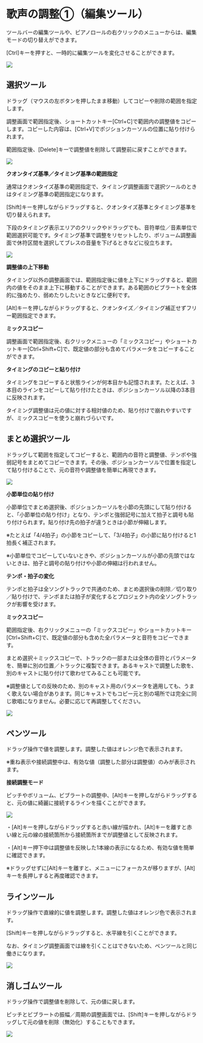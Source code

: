 



 歌声の調整①（編集ツール）
===============


  


 ツールバーの編集ツールや、ピアノロールの右クリックのメニューからは、編集モードの切り替えができます。
   

 [Ctrl]キーを押すと、一時的に編集ツールを変化させることができます。
   

  


![](../../image/ope_05_w.png)


 選択ツール
-------


 ドラッグ（マウスの左ボタンを押したまま移動）してコピーや削除の範囲を指定します。
   

 調整画面で範囲指定後、ショートカットキー[Ctrl+C]で範囲内の調整値をコピーします。コピーした内容は、[Ctrl+V]でポジションカーソルの位置に貼り付けられます。
   

 範囲指定後、[Delete]キーで調整値を削除して調整前に戻すことができます。
   

  


![](../../image/st05_17.png.1378885672274.png)

  

**クオンタイズ基準／タイミング基準の範囲指定**
  

 通常はクオンタイズ基準の範囲指定で、タイミング調整画面で選択ツールのときはタイミング基準の範囲指定になります。
   

 [Shift]キーを押しながらドラッグすると、クオンタイズ基準とタイミング基準を切り替えられます。
   

 下段のタイミング表示エリアのクリックやドラッグでも、音符単位／音素単位で範囲選択可能です。タイミング基準で調整をリセットしたり、ボリューム調整画面で休符区間を選択してブレスの音量を下げるときなどに役立ちます。
   

  


![](../../image/V8.6_timing_selection.png)

  

**調整値の上下移動**
  

 タイミング以外の調整画面では、範囲指定後に値を上下にドラッグすると、範囲内の値をそのまま上下に移動することができます。ある範囲のビブラートを全体的に強めたり、弱めたりしたいときなどに便利です。
   

 [Alt]キーを押しながらドラッグすると、クオンタイズ／タイミング補正せずフリー範囲指定できます。
   

  

**ミックスコピー**
  

 調整画面で範囲指定後、右クリックメニューの「ミックスコピー」やショートカットキー[Ctrl+Shift+C]で、既定値の部分も含めてパラメータをコピーすることができます。
   

  

**タイミングのコピーと貼り付け**
  

 タイミングをコピーすると状態ラインが何本目かも記憶されます。たとえば、3本目のラインをコピーして貼り付けたときは、ポジションカーソル以降の3本目に反映されます。
   

 タイミング調整値は元の値に対する相対値のため、貼り付けで崩れやすいですが、ミックスコピーを使うと崩れづらいです。
   


 まとめ選択ツール
----------


 ドラッグして範囲を指定してコピーすると、範囲内の音符と調整値、テンポや強弱記号をまとめてコピーできます。その後、ポジションカーソルで位置を指定して貼り付けることで、元の音符や調整値を簡単に再現できます。
   

  


![](../../image/st05_matome.png)

  

**小節単位の貼り付け**
  

 小節単位でまとめ選択後、ポジションカーソルを小節の先頭にして貼り付けると、「小節単位の貼り付け」となり、テンポと強弱記号に加えて拍子と調号も貼り付けられます。貼り付け先の拍子が違うときは小節が伸縮します。
   

 ※たとえば「4/4拍子」の小節をコピーして、「3/4拍子」の小節に貼り付けると1拍長く補正されます。
   

 ※小節単位でコピーしていないときや、ポジションカーソルが小節の先頭ではないときは、拍子と調号の貼り付けや小節の伸縮は行われません。
   

  

**テンポ・拍子の変化**
  

 テンポと拍子は全ソングトラックで共通のため、まとめ選択後の削除／切り取り／貼り付けで、テンポまたは拍子が変化するとプロジェクト内の全ソングトラックが影響を受けます。
   

  

**ミックスコピー**
  

 範囲指定後、右クリックメニューの「ミックスコピー」やショートカットキー[Ctrl+Shift+C]で、既定値の部分も含めた全パラメータと音符をコピーできます。
   

 まとめ選択＋ミックスコピーで、トラックの一部または全体の音符とパラメータを、簡単に別の位置／トラックに複製できます。あるキャストで調整した歌を、別のキャストに貼り付けて歌わせてみることも可能です。
   

 ※調整値としての反映のため、別のキャスト用のパラメータを適用しても、うまく歌えない場合があります。同じキャストでもコピー元と別の場所では完全に同じ歌唱になりません。必要に応じて再調整してください。
   

  


![](../../image/V8.4.5_mixcopy.png)


 ペンツール
-------


 ドラッグ操作で値を調整します。調整した値はオレンジ色で表示されます。
   

 ※重ね表示や接続調整中は、有効な値（調整した部分は調整値）のみが表示されます。
   

  

**接続調整モード**
  

 ピッチやボリューム、ビブラートの調整中、[Alt]キーを押しながらドラッグすると、元の値に綺麗に接続するラインを描くことができます。
   

  


![](../../image/20170329_02.png)

  

 ・[Alt]キーを押しながらドラッグすると赤い線が描かれ、[Alt]キーを離すと赤い線と元の線の接続箇所から接続箇所までが調整値として反映されます。
   

  

 ・[Alt]キー押下中は調整値を反映した1本線の表示になるため、有効な値を簡単に確認できます。
   

 ※ドラッグせずに[Alt]キーを離すと、メニューにフォーカスが移りますが、[Alt]キーを長押しすると再度確認できます。
   


 ラインツール
--------


 ドラッグ操作で直線的に値を調整します。調整した値はオレンジ色で表示されます。
   

 [Shift]キーを押しながらドラッグすると、水平線を引くことができます。
   

 なお、タイミング調整画面では線を引くことはできないため、ペンツールと同じ働きになります。
   

  


![](../../image/st05_10.png)


 消しゴムツール
---------


 ドラッグ操作で調整値を削除して、元の値に戻します。
   

 ピッチとビブラートの振幅／周期の調整画面では、[Shift]キーを押しながらドラッグして元の値を削除（無効化）することもできます。
   

  


![](../../image/st05_19.png.1378885685993.png)





